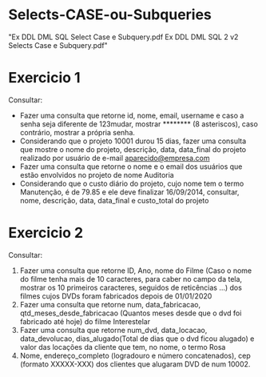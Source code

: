 # Selects-CASE-ou-Subqueries
"Ex DDL DML SQL Select Case e Subquery.pdf Ex DDL DML SQL 2 v2 Selects Case e Subquery.pdf"
# Exercicio 1
Consultar:
- Fazer uma consulta que retorne id, nome, email, username e caso a senha seja diferente de
123mudar, mostrar ******** (8 asteriscos), caso contrário, mostrar a própria senha.
- Considerando que o projeto 10001 durou 15 dias, fazer uma consulta que mostre o nome do
projeto, descrição, data, data_final do projeto realizado por usuário de e-mail
aparecido@empresa.com
- Fazer uma consulta que retorne o nome e o email dos usuários que estão envolvidos no
projeto de nome Auditoria
- Considerando que o custo diário do projeto, cujo nome tem o termo Manutenção, é de 79.85
e ele deve finalizar 16/09/2014, consultar, nome, descrição, data, data_final e custo_total do
projeto

# Exercicio 2
Consultar:
1) Fazer uma consulta que retorne ID, Ano, nome do Filme (Caso o nome do filme tenha
mais de 10 caracteres, para caber no campo da tela, mostrar os 10 primeiros
caracteres, seguidos de reticências ...) dos filmes cujos DVDs foram fabricados depois
de 01/01/2020
2) Fazer uma consulta que retorne num, data_fabricacao, qtd_meses_desde_fabricacao
(Quantos meses desde que o dvd foi fabricado até hoje) do filme Interestelar
3) Fazer uma consulta que retorne num_dvd, data_locacao, data_devolucao,
dias_alugado(Total de dias que o dvd ficou alugado) e valor das locações da cliente que
tem, no nome, o termo Rosa
4) Nome, endereço_completo (logradouro e número concatenados), cep (formato
XXXXX-XXX) dos clientes que alugaram DVD de num 10002.
